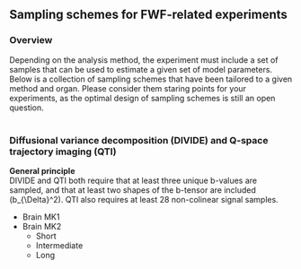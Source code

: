 ## Sampling schemes for FWF-related experiments

### Overview
Depending on the analysis method, the experiment must include a set of samples that can be used to estimate a  given set of model parameters. Below is a collection of sampling schemes that have been tailored to a given method and organ. Please consider them staring points for your experiments, as the optimal design of sampling schemes is still an open question.
<br/><br/>

### Diffusional variance decomposition (DIVIDE) and Q-space trajectory imaging (QTI)
**General principle**  
DIVIDE and QTI both require that at least three unique b-values are sampled, and that at least two shapes of the b-tensor are included (b_{\Delta}^2). QTI also requires at least 28 non-colinear signal samples. 

* Brain MK1
* Brain MK2
    * Short
    * Intermediate
    * Long
